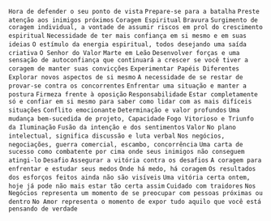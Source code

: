 `Hora de defender o seu ponto de vista` `Prepare-se para a batalha` `Preste atenção aos inimigos próximos` `Coragem Espiritual` `Bravura` `Surgimento de coragem individual, a vontade de assumir riscos em prol do crescimento espiritual` `Necessidade de ter mais confiança em si mesmo e em suas ideias` `O estímulo da energia espiritual, todos desejando uma saída criativa` `O Senhor do Valor` `Marte em Leão` `Desenvolver forças e uma sensação de autoconfiança que continuará a crescer se você tiver a coragem de manter suas convicções` `Experimentar Papéis Diferentes` `Explorar novos aspectos de si mesmo` `A necessidade de se restar de provar-se contra os concorrentes` `Enfrentar uma situação e manter a postura` `Firmeza frente à oposição` `Responsabilidade` `Estar completamente só e confiar em si mesmo para saber como lidar com as mais difíceis situações` `Conflito emocionante` `Determinação e valor profundos` `Uma mudança bem-sucedida de projeto, Capacidade` `Fogo Vitorioso e Triunfo da Iluminação` `Fusão da intenção e dos sentimentos` `Valor` `No plano intelectual, significa discussão e luta verbal` `Nos negócios, negociações, guerra comercial, escambo, concorrência` `Uma carta de sucesso como combatente por cima onde seus inimigos não conseguem atingi-lo` `Desafio` `Assegurar a vitória contra os desafios` `A coragem para enfrentar e estudar seus medos` `Onde há medo, há coragem` `Os resultados dos esforços feitos ainda não são visíveis` `Uma vitória certa ontem, hoje já pode não mais estar tão certa assim` `Cuidado com traidores` `Nos Negócios representa um momento de se preocupar com pessoas próximas ou dentro` `No Amor representa o momento de expor tudo aquilo que você está pensando de verdade`  